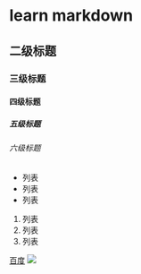 # learn markdown
## 二级标题
### 三级标题
#### 四级标题
##### 五级标题
###### 六级标题

- 列表
- 列表
- 列表

1. 列表
2. 列表
3. 列表


[百度](https://www.baidu.com)
![](http://bpic.588ku.com/element_origin_min_pic/18/06/09/e2848acd44d65bc8c06686adbb4726f8.jpg)
